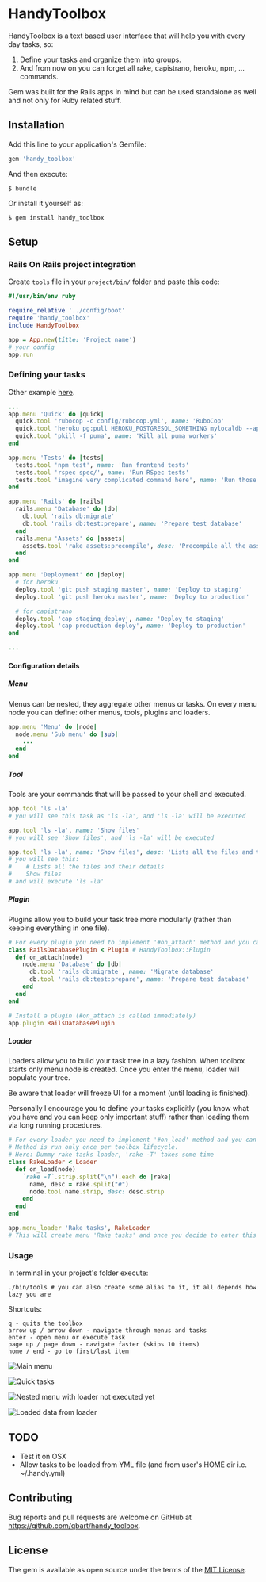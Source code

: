 # HandyToolbox

HandyToolbox is a text based user interface that will help you with every day tasks, so:

1. Define your tasks and organize them into groups.
2. And from now on you can forget all rake, capistrano, heroku, npm, ... commands.

Gem was built for the Rails apps in mind but can be used standalone as well and not only for Ruby related stuff.

## Installation

Add this line to your application's Gemfile:

```ruby
gem 'handy_toolbox'
```

And then execute:

    $ bundle

Or install it yourself as:

    $ gem install handy_toolbox

## Setup

### Rails On Rails project integration

Create `tools` file in your `project/bin/` folder and paste this code:

```ruby
#!/usr/bin/env ruby

require_relative '../config/boot'
require 'handy_toolbox'
include HandyToolbox

app = App.new(title: 'Project name')
# your config
app.run
```

### Defining your tasks

Other example [here](EXAMPLE.md).

```ruby
...
app.menu 'Quick' do |quick|
  quick.tool 'rubocop -c config/rubocop.yml', name: 'RuboCop'
  quick.tool 'heroku pg:pull HEROKU_POSTGRESQL_SOMETHING mylocaldb --app my_app', name: 'Download production database'
  quick.tool 'pkill -f puma', name: 'Kill all puma workers'
end

app.menu 'Tests' do |tests|
  tests.tool 'npm test', name: 'Run frontend tests'
  tests.tool 'rspec spec/', name: 'Run RSpec tests'
  tests.tool 'imagine very complicated command here', name: 'Run those tests you always forget how to run'
end

app.menu 'Rails' do |rails|
  rails.menu 'Database' do |db|
    db.tool 'rails db:migrate'
    db.tool 'rails db:test:prepare', name: 'Prepare test database'    
  end
  rails.menu 'Assets' do |assets|
    assets.tool 'rake assets:precompile', desc: 'Precompile all the assets'
  end
end

app.menu 'Deployment' do |deploy|
  # for heroku
  deploy.tool 'git push staging master', name: 'Deploy to staging'
  deploy.tool 'git push heroku master', name: 'Deploy to production'

  # for capistrano
  deploy.tool 'cap staging deploy', name: 'Deploy to staging'
  deploy.tool 'cap production deploy', name: 'Deploy to production'
end

...
```

#### Configuration details

##### Menu

Menus can be nested, they aggregate other menus or tasks. On every menu node you can define: other menus, tools, plugins and loaders.

```ruby
app.menu 'Menu' do |node|
  node.menu 'Sub menu' do |sub|
    ...
  end
end
```

##### Tool

Tools are your commands that will be passed to your shell and executed.

```ruby
app.tool 'ls -la'
# you will see this task as 'ls -la', and 'ls -la' will be executed

app.tool 'ls -la', name: 'Show files'
# you will see 'Show files', and 'ls -la' will be executed

app.tool 'ls -la', name: 'Show files', desc: 'Lists all the files and their details'
# you will see this:
#    # Lists all the files and their details
#    Show files
# and will execute 'ls -la'
```

##### Plugin

Plugins allow you to build your task tree more modularly (rather than keeping everything in one file).

```ruby
# For every plugin you need to implement '#on_attach' method and you can build your tree from there.
class RailsDatabasePlugin < Plugin # HandyToolbox::Plugin
  def on_attach(node)
    node.menu 'Database' do |db|
      db.tool 'rails db:migrate', name: 'Migrate database'
      db.tool 'rails db:test:prepare', name: 'Prepare test database'
    end
  end
end

# Install a plugin (#on_attach is called immediately)
app.plugin RailsDatabasePlugin
```

##### Loader

Loaders allow you to build your task tree in a lazy fashion. When toolbox starts only menu node is created.
Once you enter the menu, loader will populate your tree.

Be aware that loader will freeze UI for a moment (until loading is finished).

Personally I encourage you to define your tasks explicitly (you know what you have and you can keep only important stuff) rather than loading them via long running procedures.

```ruby
# For every loader you need to implement '#on_load' method and you can build your tree from there.
# Method is run only once per toolbox lifecycle.
# Here: Dummy rake tasks loader, 'rake -T' takes some time
class RakeLoader < Loader
  def on_load(node)
    `rake -T`.strip.split("\n").each do |rake|
      name, desc = rake.split("#")
      node.tool name.strip, desc: desc.strip
    end
  end
end

app.menu_loader 'Rake tasks', RakeLoader
# This will create menu 'Rake tasks' and once you decide to enter this menu it will call #on_load.
```

### Usage

In terminal in your project's folder execute:

```
./bin/tools # you can also create some alias to it, it all depends how lazy you are
```

Shortcuts:
```
q - quits the toolbox
arrow up / arrow down - navigate through menus and tasks
enter - open menu or execute task
page up / page down - navigate faster (skips 10 items)
home / end - go to first/last item
```

![Main menu](promo/1.png?raw=true)

![Quick tasks](promo/2.png?raw=true)

![Nested menu with loader not executed yet](promo/3.png?raw=true)

![Loaded data from loader](promo/4.png?raw=true)

## TODO

- Test it on OSX
- Allow tasks to be loaded from YML file (and from user's HOME dir i.e. ~/.handy.yml)


## Contributing

Bug reports and pull requests are welcome on GitHub at https://github.com/qbart/handy_toolbox.


## License

The gem is available as open source under the terms of the [MIT License](http://opensource.org/licenses/MIT).
